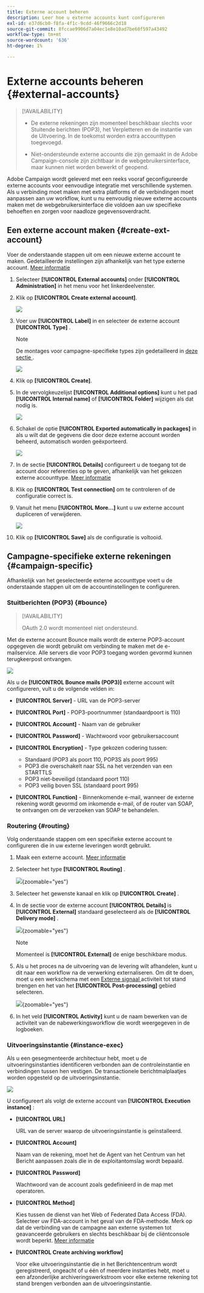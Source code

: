 ```yaml
---
title: Externe account beheren
description: Leer hoe u externe accounts kunt configureren
exl-id: e37d6cb0-f8fa-4f1c-9cdd-46f9666c2d18
source-git-commit: 8fccae9906d7a04ec1e8e10ad7be60f597a43492
workflow-type: tm+mt
source-wordcount: '636'
ht-degree: 1%

---
```


# Externe accounts beheren {#external-accounts}

>[!AVAILABILITY]
>
>* De externe rekeningen zijn momenteel beschikbaar slechts voor Stuitende berichten (POP3), het Verpletteren en de instantie van de Uitvoering. In de toekomst worden extra accounttypen toegevoegd.
>
>* Niet-ondersteunde externe accounts die zijn gemaakt in de Adobe Campaign-console zijn zichtbaar in de webgebruikersinterface, maar kunnen niet worden bewerkt of geopend.

Adobe Campaign wordt geleverd met een reeks vooraf geconfigureerde externe accounts voor eenvoudige integratie met verschillende systemen. Als u verbinding moet maken met extra platforms of de verbindingen moet aanpassen aan uw workflow, kunt u nu eenvoudig nieuwe externe accounts maken met de webgebruikersinterface die voldoen aan uw specifieke behoeften en zorgen voor naadloze gegevensoverdracht.

## Een externe account maken {#create-ext-account}

Voer de onderstaande stappen uit om een nieuwe externe account te maken. Gedetailleerde instellingen zijn afhankelijk van het type externe account. [Meer informatie](#campaign-specific)

1. Selecteer **[!UICONTROL External accounts]** onder **[!UICONTROL Administration]** in het menu voor het linkerdeelvenster.

1. Klik op **[!UICONTROL Create external account]**.

   ![](assets/external_account_create_1.png)

1. Voer uw **[!UICONTROL Label]** in en selecteer de externe account **[!UICONTROL Type]** .

   >[!NOTE]
   >
   >De montages voor campagne-specifieke types zijn gedetailleerd in [ deze sectie ](#campaign-specific).

   ![](assets/external_account_create_2.png)

1. Klik op **[!UICONTROL Create]**.

1. In de vervolgkeuzelijst **[!UICONTROL Additional options]** kunt u het pad **[!UICONTROL Internal name]** of **[!UICONTROL Folder]** wijzigen als dat nodig is.

   ![](assets/external_account_create_3.png)

1. Schakel de optie **[!UICONTROL Exported automatically in packages]** in als u wilt dat de gegevens die door deze externe account worden beheerd, automatisch worden geëxporteerd. <!--Exported where??-->

   ![](assets/external_account_create_exported.png)

1. In de sectie **[!UICONTROL Details]** configureert u de toegang tot de account door referenties op te geven, afhankelijk van het gekozen externe accounttype. [Meer informatie](#bounce)

1. Klik op **[!UICONTROL Test connection]** om te controleren of de configuratie correct is.

1. Vanuit het menu **[!UICONTROL More...]** kunt u uw externe account dupliceren of verwijderen.

   ![](assets/external_account_create_4.png)

1. Klik op **[!UICONTROL Save]** als de configuratie is voltooid.

## Campagne-specifieke externe rekeningen {#campaign-specific}

Afhankelijk van het geselecteerde externe accounttype voert u de onderstaande stappen uit om de accountinstellingen te configureren.

### Stuitberichten (POP3) {#bounce}

>[!AVAILABILITY]
>
> OAuth 2.0 wordt momenteel niet ondersteund.

Met de externe account Bounce mails wordt de externe POP3-account opgegeven die wordt gebruikt om verbinding te maken met de e-mailservice. Alle servers die voor POP3 toegang worden gevormd kunnen terugkeerpost ontvangen.

![](assets/external_account_bounce.png)

Als u de **[!UICONTROL Bounce mails (POP3)]** externe account wilt configureren, vult u de volgende velden in:

* **[!UICONTROL Server]** - URL van de POP3-server

* **[!UICONTROL Port]** - POP3-poortnummer (standaardpoort is 110)

* **[!UICONTROL Account]** - Naam van de gebruiker

* **[!UICONTROL Password]** - Wachtwoord voor gebruikersaccount

* **[!UICONTROL Encryption]** - Type gekozen codering tussen:

   * Standaard (POP3 als poort 110, POP3S als poort 995)
   * POP3 die overschakelt naar SSL na het verzenden van een STARTTLS
   * POP3 niet-beveiligd (standaard poort 110)
   * POP3 veilig boven SSL (standaard poort 995)

* **[!UICONTROL Function]** - Binnenkomende e-mail, wanneer de externe rekening wordt gevormd om inkomende e-mail, of de router van SOAP, te ontvangen om de verzoeken van SOAP te behandelen.

### Routering {#routing}

Volg onderstaande stappen om een specifieke externe account te configureren die in uw externe leveringen wordt gebruikt.

1. Maak een externe account. [Meer informatie](../administration/external-account.md#create-ext-account)

1. Selecteer het type **[!UICONTROL Routing]** .

   ![](assets/external-account-routing.png){zoomable="yes"}

1. Selecteer het gewenste kanaal en klik op **[!UICONTROL Create]** .

1. In de sectie voor de externe account **[!UICONTROL Details]** is **[!UICONTROL External]** standaard geselecteerd als de **[!UICONTROL Delivery mode]** .

   ![](assets/external-account-delivery-mode.png){zoomable="yes"}

   >[!NOTE]
   >
   >Momenteel is **[!UICONTROL External]** de enige beschikbare modus.

1. Als u het proces na de uitvoering van de levering wilt afhandelen, kunt u dit naar een workflow na de verwerking externaliseren. Om dit te doen, moet u een werkschema met een [ Externe signaal ](../workflows/activities/external-signal.md) activiteit tot stand brengen en het van het **[!UICONTROL Post-processing]** gebied selecteren.

   ![](assets/external-account-post-processing.png){zoomable="yes"}

1. In het veld **[!UICONTROL Activity]** kunt u de naam bewerken van de activiteit van de nabewerkingsworkflow die wordt weergegeven in de logboeken. <!--you can edit the name of the activity that will be created if you add an external or bulk delivery to a workflow-->


### Uitvoeringsinstantie {#instance-exec}

Als u een gesegmenteerde architectuur hebt, moet u de uitvoeringsinstanties identificeren verbonden aan de controleinstantie en verbindingen tussen hen vestigen. De transactionele berichtmalplaatjes worden opgesteld op de uitvoeringsinstantie.

![](assets/external_account_exec.png)

U configureert als volgt de externe account van **[!UICONTROL Execution instance]** :

* **[!UICONTROL URL]**

  URL van de server waarop de uitvoeringsinstantie is geïnstalleerd.

* **[!UICONTROL Account]**

  Naam van de rekening, moet het de Agent van het Centrum van het Bericht aanpassen zoals die in de exploitantomslag wordt bepaald.

* **[!UICONTROL Password]**

  Wachtwoord van de account zoals gedefinieerd in de map met operatoren.

* **[!UICONTROL Method]**

  Kies tussen de dienst van het Web of Federated Data Access (FDA).
Selecteer uw FDA-account in het geval van de FDA-methode. Merk op dat de verbinding van de campagne aan externe systemen tot geavanceerde gebruikers en slechts beschikbaar bij de cliëntconsole wordt beperkt. [Meer informatie](https://experienceleague.adobe.com/en/docs/campaign/campaign-v8/connect/fda#_blank)

* **[!UICONTROL Create archiving workflow]**

  Voor elke uitvoeringsinstantie die in het Berichtencentrum wordt geregistreerd, ongeacht of u één of meerdere instanties hebt, moet u een afzonderlijke archiveringswerkstroom voor elke externe rekening tot stand brengen verbonden aan de uitvoeringsinstantie.
